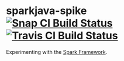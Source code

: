 # sparkjava-spike [![Snap CI Build Status](https://snap-ci.com/halvards/sparkjava-spike/branch/master/build_image)](https://snap-ci.com/halvards/sparkjava-spike/branch/master) [![Travis CI Build Status](https://api.travis-ci.org/halvards/sparkjava-spike.svg)](https://travis-ci.org/halvards/sparkjava-spike)

Experimenting with the [Spark Framework](http://sparkjava.com/).
